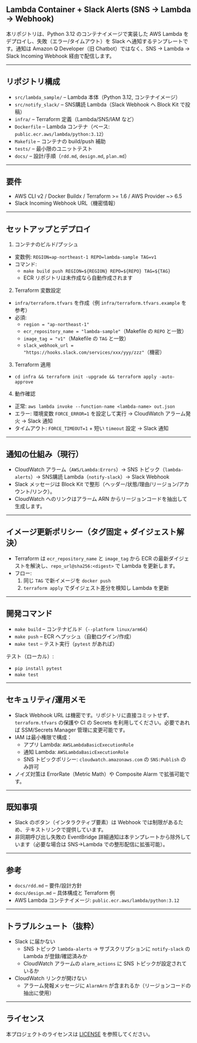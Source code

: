 ## Lambda Container + Slack Alerts (SNS -> Lambda -> Webhook)

本リポジトリは、Python 3.12 のコンテナイメージで実装した AWS Lambda をデプロイし、失敗（エラー/タイムアウト）を Slack へ通知するテンプレートです。通知は Amazon Q Developer（旧 Chatbot）ではなく、SNS → Lambda → Slack Incoming Webhook 経由で配信します。

---

## リポジトリ構成

- `src/lambda_sample/` – Lambda 本体（Python 3.12, コンテナイメージ）
- `src/notify_slack/` – SNS購読 Lambda（Slack Webhook へ Block Kit で投稿）
- `infra/` – Terraform 定義（Lambda/SNS/IAM など）
- `Dockerfile` – Lambda コンテナ（ベース: `public.ecr.aws/lambda/python:3.12`）
- `Makefile` – コンテナの build/push 補助
- `tests/` – 最小限のユニットテスト
- `docs/` – 設計/手順（`rdd.md`, `design.md`, `plan.md`）

---

## 要件

- AWS CLI v2 / Docker Buildx / Terraform >= 1.6 / AWS Provider ~> 6.5
- Slack Incoming Webhook URL（機密情報）

---

## セットアップとデプロイ

1) コンテナのビルド/プッシュ
- 変数例: `REGION=ap-northeast-1 REPO=lambda-sample TAG=v1`
- コマンド:
  - `make build push REGION=${REGION} REPO=${REPO} TAG=${TAG}`
  - ECR リポジトリは未作成なら自動作成されます

2) Terraform 変数設定
- `infra/terraform.tfvars` を作成（例 `infra/terraform.tfvars.example` を参考）
- 必須:
  - `region = "ap-northeast-1"`
  - `ecr_repository_name = "lambda-sample"`（Makefile の `REPO` と一致）
  - `image_tag = "v1"`（Makefile の `TAG` と一致）
  - `slack_webhook_url = "https://hooks.slack.com/services/xxx/yyy/zzz"`（機密）

3) Terraform 適用
- `cd infra && terraform init -upgrade && terraform apply -auto-approve`

4) 動作確認
- 正常: `aws lambda invoke --function-name <lambda-name> out.json`
- エラー: 環境変数 `FORCE_ERROR=1` を設定して実行 → CloudWatch アラーム発火 → Slack 通知
- タイムアウト: `FORCE_TIMEOUT=1` + 短い `timeout` 設定 → Slack 通知

---

## 通知の仕組み（現行）

- CloudWatch アラーム（`AWS/Lambda:Errors`）→ SNS トピック（`lambda-alerts`）→ SNS購読 Lambda（`notify-slack`）→ Slack Webhook
- Slack メッセージは Block Kit で整形（ヘッダー/状態/理由/リージョン/アカウント/リンク）。
- CloudWatch へのリンクはアラーム ARN からリージョンコードを抽出して生成します。

---

## イメージ更新ポリシー（タグ固定 + ダイジェスト解決）

- Terraform は `ecr_repository_name` と `image_tag` から ECR の最新ダイジェストを解決し、`repo_url@sha256:<digest>` で Lambda を更新します。
- フロー:
  1. 同じ `TAG` で新イメージを `docker push`
  2. `terraform apply` でダイジェスト差分を検知し Lambda を更新

---

## 開発コマンド

- `make build` – コンテナビルド（`--platform linux/arm64`）
- `make push` – ECR へプッシュ（自動ログイン/作成）
- `make test` – テスト実行（`pytest` があれば）

テスト（ローカル）:
- `pip install pytest`
- `make test`

---

## セキュリティ/運用メモ

- Slack Webhook URL は機密です。リポジトリに直接コミットせず、`terraform.tfvars` の保護や CI の Secrets を利用してください。必要であれば SSM/Secrets Manager 管理に変更可能です。
- IAM は最小権限で構成：
  - アプリ Lambda: `AWSLambdaBasicExecutionRole`
  - 通知 Lambda: `AWSLambdaBasicExecutionRole`
  - SNS トピックポリシー: `cloudwatch.amazonaws.com` の `SNS:Publish` のみ許可
- ノイズ対策は ErrorRate（Metric Math）や Composite Alarm で拡張可能です。

---

## 既知事項

- Slack のボタン（インタラクティブ要素）は Webhook では制限があるため、テキストリンクで提供しています。
- 非同期呼び出し失敗の EventBridge 詳細通知は本テンプレートから除外しています（必要な場合は SNS→Lambda での整形配信に拡張可能）。

---

## 参考

- `docs/rdd.md` – 要件/設計方針
- `docs/design.md` – 具体構成と Terraform 例
- AWS Lambda コンテナイメージ: `public.ecr.aws/lambda/python:3.12`

---

## トラブルシュート（抜粋）

- Slack に届かない
  - SNS トピック `lambda-alerts` → サブスクリプションに `notify-slack` の Lambda が登録/確認済みか
  - CloudWatch アラームの `alarm_actions` に SNS トピックが設定されているか
- CloudWatch リンクが開けない
  - アラーム発報メッセージに `AlarmArn` が含まれるか（リージョンコードの抽出に使用）

---

## ライセンス

本プロジェクトのライセンスは [LICENSE](LICENSE) を参照してください。
